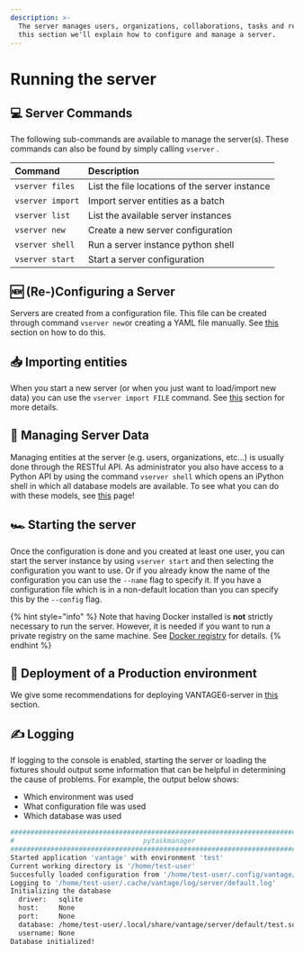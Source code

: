 ```yaml
---
description: >-
  The server manages users, organizations, collaborations, tasks and results. In
  this section we'll explain how to configure and manage a server.
---
```


# Running the server

## 💻 Server Commands

The following sub-commands are available to manage the server\(s\). These commands can also be found by simply calling `vserver` .

| Command | Description |
| :--- | :--- |
| `vserver files` | List the file locations of the server instance |
| `vserver import` | Import server entities as a batch |
| `vserver list` | List the available server instances |
| `vserver new` | Create a new server configuration |
| `vserver shell` | Run a server instance python shell |
| `vserver start` | Start a server configuration |

## 🆕 \(Re-\)Configuring a Server

Servers are created from a configuration file. This file can be created through command `vserver new`or creating a YAML file manually. See [this ](server-configuration.md)section on how to do this. 

## 📥 Importing entities

When you start a new server \(or when you just want to load/import new data\) you can use the `vserver import FILE` command. See [this](importing-entities.md) section for more details.

## 🏤 Managing Server Data

Managing entities at the server \(e.g. users, organizations, etc...\) is usually done through the RESTful API. As administrator you also have access to a Python API by using the command `vserver shell` which opens an iPython shell in which all database models are available. To see what you can do with these models, see [this](shell.md) page!

## 🏎 Starting the server

Once the configuration is done and you created at least one user, you can start the server instance by using `vserver start` and then selecting the configuration you want to use.  Or if you already know the name of the configuration you can use the `--name` flag to specify it. If you have a configuration file which is in a non-default location than you can specify this by the `--config` flag. 

{% hint style="info" %}
Note that having Docker installed is **not** strictly  necessary to run the server. However, it is needed if you want to run a private registry on the same machine. See [Docker registry](../../installation/docker-registry.md) for details.
{% endhint %}

## 🧁 Deployment of a Production environment

We give some recommendations for deploying VANTAGE6-server in [this](deployment.md) section.

## ✍ Logging

If logging to the console is enabled, starting the server or loading the fixtures should output some information that can be helpful in determining the cause of problems. For example, the output below shows:

* Which environment was used
* What configuration file was used
* Which database was used

```bash
################################################################################
#                                pytaskmanager                                 #
################################################################################
Started application 'vantage' with environment 'test'
Current working directory is '/home/test-user'
Succesfully loaded configuration from '/home/test-user/.config/vantage/server/default.yaml'
Logging to '/home/test-user/.cache/vantage/log/server/default.log'
Initializing the database
  driver:   sqlite
  host:     None
  port:     None
  database: /home/test-user/.local/share/vantage/server/default/test.sqlite
  username: None
Database initialized!
```

